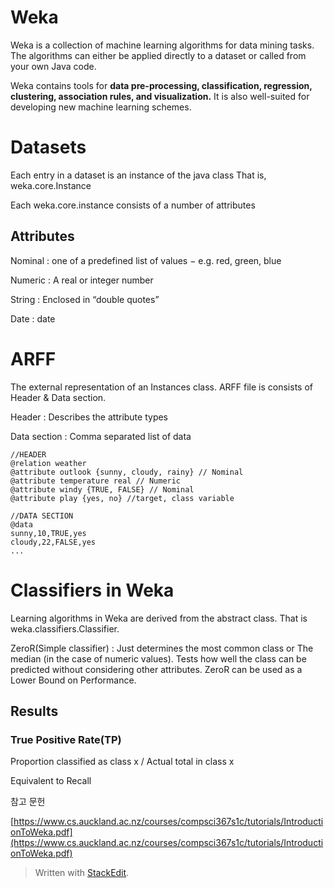 # Weka

Weka is a collection of machine learning algorithms for data mining tasks. The algorithms can either be applied directly to a dataset or called from your own Java code. 

Weka contains tools for **data pre-processing, classification, regression, clustering, association rules, and visualization.** It is also well-suited for developing new machine learning schemes.

# Datasets

Each entry in a dataset is an instance of the java class
That is, weka.core.Instance

Each weka.core.instance consists of a number of attributes

## Attributes

Nominal
: one of a predefined list of values 
− e.g. red, green, blue 

Numeric
: A real or integer number

String
: Enclosed in “double quotes”

Date
: date

# ARFF 

The external representation of an Instances class.
ARFF file is consists of Header & Data section.

Header
: Describes the attribute types

Data section
: Comma separated list of data

```
//HEADER
@relation weather
@attribute outlook {sunny, cloudy, rainy} // Nominal
@attribute temperature real // Numeric
@attribute windy {TRUE, FALSE} // Nominal
@attribute play {yes, no} //target, class variable

//DATA SECTION
@data
sunny,10,TRUE,yes
cloudy,22,FALSE,yes
...
```

# Classifiers in Weka

Learning algorithms in Weka are derived from the abstract class. That is weka.classifiers.Classifier.

ZeroR(Simple classifier)
: Just determines the most common class or The median (in the case of numeric values). Tests how well the class can be predicted without considering other attributes. ZeroR can be used as a Lower Bound on Performance.

## Results

### True Positive Rate(TP)



Proportion classified as class x / Actual total in class x



Equivalent to Recall

참고 문헌

[https://www.cs.auckland.ac.nz/courses/compsci367s1c/tutorials/IntroductionToWeka.pdf](https://www.cs.auckland.ac.nz/courses/compsci367s1c/tutorials/IntroductionToWeka.pdf)

> Written with [StackEdit](https://stackedit.io/).
<!--stackedit_data:
eyJoaXN0b3J5IjpbLTEwNDY4MTE4ODEsLTEwOTY4MzUwMTMsMT
M0MDYyMDI2OF19
-->